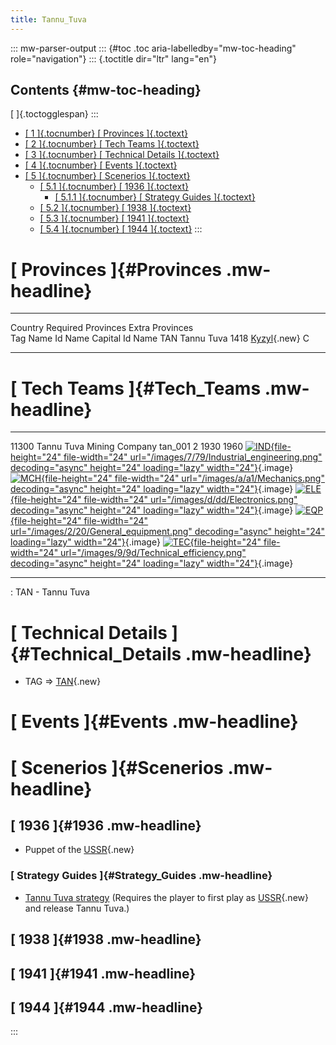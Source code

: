 ```yaml
---
title: Tannu_Tuva
---
```

::: mw-parser-output
::: {#toc .toc aria-labelledby="mw-toc-heading" role="navigation"}
::: {.toctitle dir="ltr" lang="en"}
## Contents {#mw-toc-heading}

[ ]{.toctogglespan}
:::

-   [[ 1 ]{.tocnumber} [ Provinces ]{.toctext}](#Provinces)
-   [[ 2 ]{.tocnumber} [ Tech Teams ]{.toctext}](#Tech_Teams)
-   [[ 3 ]{.tocnumber} [ Technical Details
    ]{.toctext}](#Technical_Details)
-   [[ 4 ]{.tocnumber} [ Events ]{.toctext}](#Events)
-   [[ 5 ]{.tocnumber} [ Scenerios ]{.toctext}](#Scenerios)
    -   [[ 5.1 ]{.tocnumber} [ 1936 ]{.toctext}](#1936)
        -   [[ 5.1.1 ]{.tocnumber} [ Strategy Guides
            ]{.toctext}](#Strategy_Guides)
    -   [[ 5.2 ]{.tocnumber} [ 1938 ]{.toctext}](#1938)
    -   [[ 5.3 ]{.tocnumber} [ 1941 ]{.toctext}](#1941)
    -   [[ 5.4 ]{.tocnumber} [ 1944 ]{.toctext}](#1944)
:::

# [ Provinces ]{#Provinces .mw-headline}

  --------- ------------ -------------------- ------------------------------------------------------------------------------------------------ --------- ----------------- ------
  Country                Required Provinces                                                                                                              Extra Provinces   
  Tag       Name         Id                   Name                                                                                             Capital   Id                Name
  TAN       Tannu Tuva   1418                 [Kyzyl](/wiki/index.php?title=Kyzyl&action=edit&redlink=1 "Kyzyl (page does not exist)"){.new}   C                           
  --------- ------------ -------------------- ------------------------------------------------------------------------------------------------ --------- ----------------- ------

# [ Tech Teams ]{#Tech_Teams .mw-headline}

  ------- --------------------------- --------- --- ------ ------ ----------------------------------------------------------------------------------------------------------------------------------------------------------------------------------------------------------------------------------------------- -------------------------------------------------------------------------------------------------------------------------------------------------------------------------------------------------------- -------------------------------------------------------------------------------------------------------------------------------------------------------------------------------------------------------------- -------------------------------------------------------------------------------------------------------------------------------------------------------------------------------------------------------------------------------- -----------------------------------------------------------------------------------------------------------------------------------------------------------------------------------------------------------------------------------------
  11300   Tannu Tuva Mining Company   tan_001   2   1930   1960   [![IND](/images/7/79/Industrial_engineering.png){file-height="24" file-width="24" url="/images/7/79/Industrial_engineering.png" decoding="async" height="24" loading="lazy" width="24"}](/wiki/File:Industrial_engineering.png "IND"){.image}   [![MCH](/images/a/a1/Mechanics.png){file-height="24" file-width="24" url="/images/a/a1/Mechanics.png" decoding="async" height="24" loading="lazy" width="24"}](/wiki/File:Mechanics.png "MCH"){.image}   [![ELE](/images/d/dd/Electronics.png){file-height="24" file-width="24" url="/images/d/dd/Electronics.png" decoding="async" height="24" loading="lazy" width="24"}](/wiki/File:Electronics.png "ELE"){.image}   [![EQP](/images/2/20/General_equipment.png){file-height="24" file-width="24" url="/images/2/20/General_equipment.png" decoding="async" height="24" loading="lazy" width="24"}](/wiki/File:General_equipment.png "EQP"){.image}   [![TEC](/images/9/9d/Technical_efficiency.png){file-height="24" file-width="24" url="/images/9/9d/Technical_efficiency.png" decoding="async" height="24" loading="lazy" width="24"}](/wiki/File:Technical_efficiency.png "TEC"){.image}
  ------- --------------------------- --------- --- ------ ------ ----------------------------------------------------------------------------------------------------------------------------------------------------------------------------------------------------------------------------------------------- -------------------------------------------------------------------------------------------------------------------------------------------------------------------------------------------------------- -------------------------------------------------------------------------------------------------------------------------------------------------------------------------------------------------------------- -------------------------------------------------------------------------------------------------------------------------------------------------------------------------------------------------------------------------------- -----------------------------------------------------------------------------------------------------------------------------------------------------------------------------------------------------------------------------------------

  : TAN - Tannu Tuva

# [ Technical Details ]{#Technical_Details .mw-headline}

-   TAG =\>
    [TAN](/wiki/index.php?title=TAN&action=edit&redlink=1 "TAN (page does not exist)"){.new}

# [ Events ]{#Events .mw-headline}

# [ Scenerios ]{#Scenerios .mw-headline}

## [ 1936 ]{#1936 .mw-headline}

-   Puppet of the
    [USSR](/wiki/index.php?title=USSR&action=edit&redlink=1 "USSR (page does not exist)"){.new}

### [ Strategy Guides ]{#Strategy_Guides .mw-headline}

-   [Tannu Tuva
    strategy](/wiki/Tannu_Tuva_strategy "Tannu Tuva strategy") (Requires
    the player to first play as
    [USSR](/wiki/index.php?title=USSR&action=edit&redlink=1 "USSR (page does not exist)"){.new}
    and release Tannu Tuva.)

## [ 1938 ]{#1938 .mw-headline}

## [ 1941 ]{#1941 .mw-headline}

## [ 1944 ]{#1944 .mw-headline}
:::
